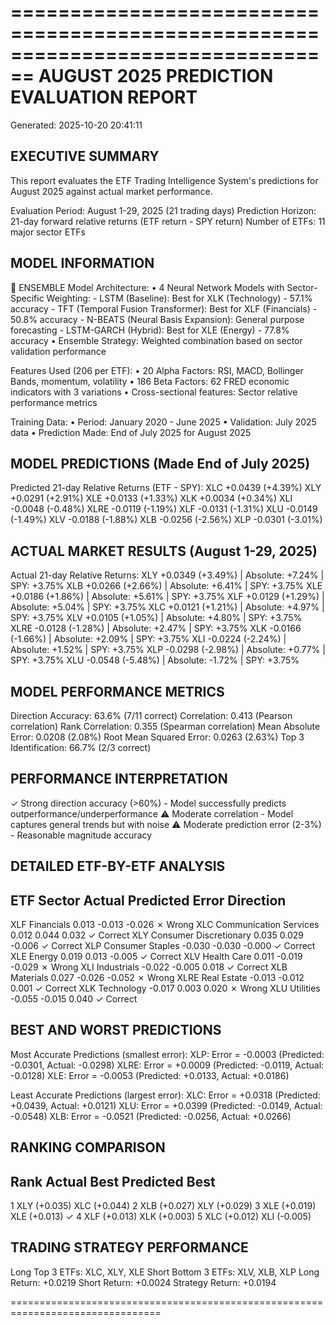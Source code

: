 ================================================================================
AUGUST 2025 PREDICTION EVALUATION REPORT
================================================================================
Generated: 2025-10-20 20:41:11

EXECUTIVE SUMMARY
----------------------------------------
This report evaluates the ETF Trading Intelligence System's predictions
for August 2025 against actual market performance.

Evaluation Period: August 1-29, 2025 (21 trading days)
Prediction Horizon: 21-day forward relative returns (ETF return - SPY return)
Number of ETFs: 11 major sector ETFs

MODEL INFORMATION
----------------------------------------
🔗 ENSEMBLE Model Architecture:
  • 4 Neural Network Models with Sector-Specific Weighting:
    - LSTM (Baseline): Best for XLK (Technology) - 57.1% accuracy
    - TFT (Temporal Fusion Transformer): Best for XLF (Financials) - 50.8% accuracy
    - N-BEATS (Neural Basis Expansion): General purpose forecasting
    - LSTM-GARCH (Hybrid): Best for XLE (Energy) - 77.8% accuracy
  • Ensemble Strategy: Weighted combination based on sector validation performance

Features Used (206 per ETF):
  • 20 Alpha Factors: RSI, MACD, Bollinger Bands, momentum, volatility
  • 186 Beta Factors: 62 FRED economic indicators with 3 variations
  • Cross-sectional features: Sector relative performance metrics

Training Data:
  • Period: January 2020 - June 2025
  • Validation: July 2025 data
  • Prediction Made: End of July 2025 for August 2025

MODEL PREDICTIONS (Made End of July 2025)
----------------------------------------
Predicted 21-day Relative Returns (ETF - SPY):
  XLC    +0.0439 (+4.39%)
  XLY    +0.0291 (+2.91%)
  XLE    +0.0133 (+1.33%)
  XLK    +0.0034 (+0.34%)
  XLI    -0.0048 (-0.48%)
  XLRE   -0.0119 (-1.19%)
  XLF    -0.0131 (-1.31%)
  XLU    -0.0149 (-1.49%)
  XLV    -0.0188 (-1.88%)
  XLB    -0.0256 (-2.56%)
  XLP    -0.0301 (-3.01%)

ACTUAL MARKET RESULTS (August 1-29, 2025)
----------------------------------------
Actual 21-day Relative Returns:
  XLY    +0.0349 (+3.49%) | Absolute: +7.24% | SPY: +3.75%
  XLB    +0.0266 (+2.66%) | Absolute: +6.41% | SPY: +3.75%
  XLE    +0.0186 (+1.86%) | Absolute: +5.61% | SPY: +3.75%
  XLF    +0.0129 (+1.29%) | Absolute: +5.04% | SPY: +3.75%
  XLC    +0.0121 (+1.21%) | Absolute: +4.97% | SPY: +3.75%
  XLV    +0.0105 (+1.05%) | Absolute: +4.80% | SPY: +3.75%
  XLRE   -0.0128 (-1.28%) | Absolute: +2.47% | SPY: +3.75%
  XLK    -0.0166 (-1.66%) | Absolute: +2.09% | SPY: +3.75%
  XLI    -0.0224 (-2.24%) | Absolute: +1.52% | SPY: +3.75%
  XLP    -0.0298 (-2.98%) | Absolute: +0.77% | SPY: +3.75%
  XLU    -0.0548 (-5.48%) | Absolute: -1.72% | SPY: +3.75%

MODEL PERFORMANCE METRICS
----------------------------------------
Direction Accuracy:      63.6% (7/11 correct)
Correlation:            0.413 (Pearson correlation)
Rank Correlation:       0.355 (Spearman correlation)
Mean Absolute Error:    0.0208 (2.08%)
Root Mean Squared Error: 0.0263 (2.63%)
Top 3 Identification:   66.7% (2/3 correct)

PERFORMANCE INTERPRETATION
----------------------------------------
✓ Strong direction accuracy (>60%) - Model successfully predicts outperformance/underperformance
⚠ Moderate correlation - Model captures general trends but with noise
⚠ Moderate prediction error (2-3%) - Reasonable magnitude accuracy

DETAILED ETF-BY-ETF ANALYSIS
----------------------------------------
ETF    Sector                      Actual  Predicted    Error  Direction
-----------------------------------------------------------------------------
XLF    Financials                   0.013     -0.013   -0.026    ✗ Wrong
XLC    Communication Services       0.012      0.044    0.032  ✓ Correct
XLY    Consumer Discretionary       0.035      0.029   -0.006  ✓ Correct
XLP    Consumer Staples            -0.030     -0.030   -0.000  ✓ Correct
XLE    Energy                       0.019      0.013   -0.005  ✓ Correct
XLV    Health Care                  0.011     -0.019   -0.029    ✗ Wrong
XLI    Industrials                 -0.022     -0.005    0.018  ✓ Correct
XLB    Materials                    0.027     -0.026   -0.052    ✗ Wrong
XLRE   Real Estate                 -0.013     -0.012    0.001  ✓ Correct
XLK    Technology                  -0.017      0.003    0.020    ✗ Wrong
XLU    Utilities                   -0.055     -0.015    0.040  ✓ Correct

BEST AND WORST PREDICTIONS
----------------------------------------
Most Accurate Predictions (smallest error):
  XLP: Error = -0.0003 (Predicted: -0.0301, Actual: -0.0298)
  XLRE: Error = +0.0009 (Predicted: -0.0119, Actual: -0.0128)
  XLE: Error = -0.0053 (Predicted: +0.0133, Actual: +0.0186)

Least Accurate Predictions (largest error):
  XLC: Error = +0.0318 (Predicted: +0.0439, Actual: +0.0121)
  XLU: Error = +0.0399 (Predicted: -0.0149, Actual: -0.0548)
  XLB: Error = -0.0521 (Predicted: -0.0256, Actual: +0.0266)

RANKING COMPARISON
----------------------------------------
Rank       Actual Best  Predicted Best
------------------------------------
1           XLY (+0.035)      XLC (+0.044) 
2           XLB (+0.027)      XLY (+0.029) 
3           XLE (+0.019)      XLE (+0.013) ✓
4           XLF (+0.013)      XLK (+0.003) 
5           XLC (+0.012)      XLI (-0.005) 

TRADING STRATEGY PERFORMANCE
----------------------------------------
Long Top 3 ETFs:    XLC, XLY, XLE
Short Bottom 3 ETFs: XLV, XLB, XLP
Long Return:        +0.0219
Short Return:       +0.0024
Strategy Return:    +0.0194

================================================================================